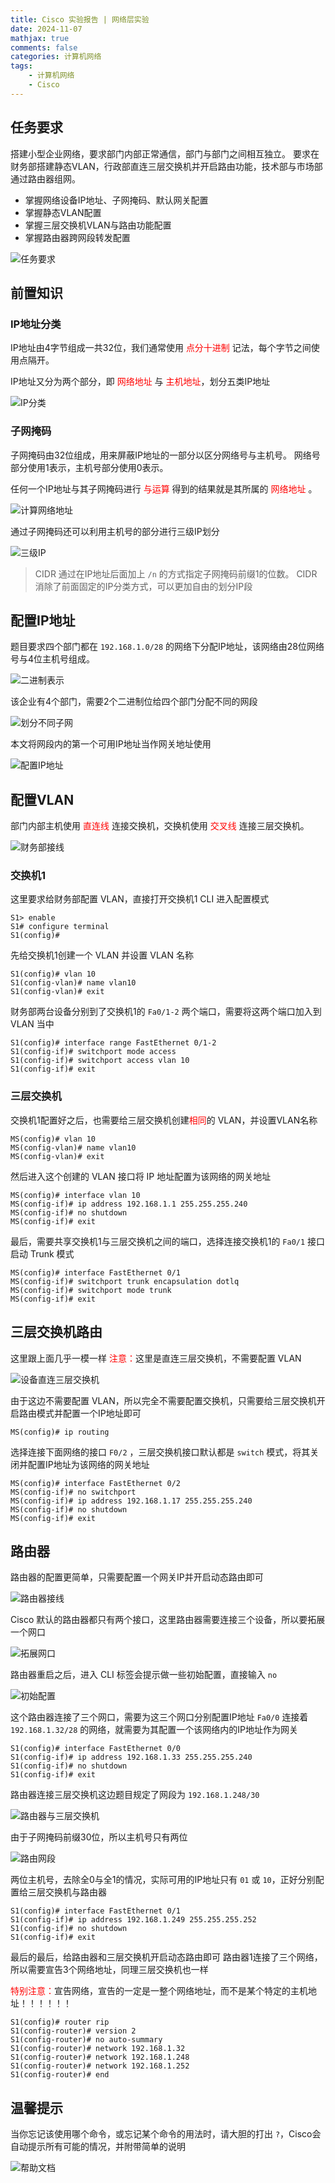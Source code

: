 ```yaml
---
title: Cisco 实验报告 | 网络层实验
date: 2024-11-07
mathjax: true
comments: false
categories: 计算机网络
tags:
    - 计算机网络
    - Cisco
---
```


## 任务要求

搭建小型企业网络，要求部门内部正常通信，部门与部门之间相互独立。
要求在财务部搭建静态VLAN，行政部直连三层交换机并开启路由功能，技术部与市场部通过路由器组网。

- 掌握网络设备IP地址、子网掩码、默认网关配置
- 掌握静态VLAN配置
- 掌握三层交换机VLAN与路由功能配置
- 掌握路由器跨网段转发配置

![任务要求](https://images.rescld.cn/20241106221834.png)

## 前置知识

### IP地址分类

IP地址由4字节组成一共32位，我们通常使用 <font color="red">点分十进制</font> 记法，每个字节之间使用点隔开。

IP地址又分为两个部分，即 <font color="red">网络地址</font> 与 <font color="red">主机地址</font>，划分五类IP地址

![IP分类](https://images.rescld.cn/20241106224728.png)

### 子网掩码

子网掩码由32位组成，用来屏蔽IP地址的一部分以区分网络号与主机号。
网络号部分使用1表示，主机号部分使用0表示。

任何一个IP地址与其子网掩码进行 <font color="red">与运算</font> 得到的结果就是其所属的 <font color="red">网络地址</font> 。

![计算网络地址](https://images.rescld.cn/20241106230040.png)

通过子网掩码还可以利用主机号的部分进行三级IP划分

![三级IP](https://images.rescld.cn/20241106231211.png)

> CIDR 通过在IP地址后面加上 `/n` 的方式指定子网掩码前缀1的位数。
> CIDR 消除了前面固定的IP分类方式，可以更加自由的划分IP段

## 配置IP地址

题目要求四个部门都在 `192.168.1.0/28` 的网络下分配IP地址，该网络由28位网络号与4位主机号组成。

![二进制表示](https://images.rescld.cn/20241106233852.png)

该企业有4个部门，需要2个二进制位给四个部门分配不同的网段

![划分不同子网](https://images.rescld.cn/20241106234621.png)

本文将网段内的第一个可用IP地址当作网关地址使用

![配置IP地址](https://images.rescld.cn/20241106235143.png)

## 配置VLAN

部门内部主机使用 <font color="red">直连线</font> 连接交换机，交换机使用 <font color="red">交叉线</font> 连接三层交换机。

![财务部接线](https://images.rescld.cn/20241107000229.png)

### 交换机1

这里要求给财务部配置 VLAN，直接打开交换机1 CLI 进入配置模式

```cisco
S1> enable
S1# configure terminal
S1(config)#
```

先给交换机1创建一个 VLAN 并设置 VLAN 名称

```cisco
S1(config)# vlan 10
S1(config-vlan)# name vlan10
S1(config-vlan)# exit
```

财务部两台设备分别到了交换机1的 `Fa0/1-2` 两个端口，需要将这两个端口加入到 VLAN 当中

```cisco
S1(config)# interface range FastEthernet 0/1-2
S1(config-if)# switchport mode access
S1(config-if)# switchport access vlan 10
S1(config-if)# exit
```

###  三层交换机

交换机1配置好之后，也需要给三层交换机创建<font color="red">相同</font>的 VLAN，并设置VLAN名称

```cisco
MS(config)# vlan 10
MS(config-vlan)# name vlan10
MS(config-vlan)# exit
```

然后进入这个创建的 VLAN 接口将 IP 地址配置为该网络的网关地址

```cisco
MS(config)# interface vlan 10
MS(config-if)# ip address 192.168.1.1 255.255.255.240
MS(config-if)# no shutdown
MS(config-if)# exit
```

最后，需要共享交换机1与三层交换机之间的端口，选择连接交换机1的 `Fa0/1` 接口启动 Trunk 模式

```cisco
MS(config)# interface FastEthernet 0/1
MS(config-if)# switchport trunk encapsulation dotlq
MS(config-if)# switchport mode trunk
MS(config-if)# exit
```

## 三层交换机路由

这里跟上面几乎一模一样
<font color="red">注意：</font>这里是直连三层交换机，不需要配置 VLAN

![设备直连三层交换机](https://images.rescld.cn/20241107010641.png)

由于这边不需要配置 VLAN，所以完全不需要配置交换机，只需要给三层交换机开启路由模式并配置一个IP地址即可

```cisco
MS(config)# ip routing
```

选择连接下面网络的接口 `F0/2` ，三层交换机接口默认都是 `switch` 模式，将其关闭并配置IP地址为该网络的网关地址

```cisco
MS(config)# interface FastEthernet 0/2
MS(config-if)# no switchport
MS(config-if)# ip address 192.168.1.17 255.255.255.240
MS(config-if)# no shutdown
MS(config-if)# exit
```

## 路由器

路由器的配置更简单，只需要配置一个网关IP并开启动态路由即可

![路由器接线](https://images.rescld.cn/20241107013118.png)

Cisco 默认的路由器都只有两个接口，这里路由器需要连接三个设备，所以要拓展一个网口

![拓展网口](https://images.rescld.cn/20241107012819.png)

路由器重启之后，进入 CLI 标签会提示做一些初始配置，直接输入 `no` 

![初始配置](https://images.rescld.cn/20241107013655.png)

这个路由器连接了三个网口，需要为这三个网口分别配置IP地址
`Fa0/0` 连接着 `192.168.1.32/28` 的网络，就需要为其配置一个该网络内的IP地址作为网关

```cisco
S1(config)# interface FastEthernet 0/0
S1(config-if)# ip address 192.168.1.33 255.255.255.240
S1(config-if)# no shutdown
S1(config-if)# exit
```

路由器连接三层交换机这边题目规定了网段为 `192.168.1.248/30`

![路由器与三层交换机](https://images.rescld.cn/20241107015141.png)

由于子网掩码前缀30位，所以主机号只有两位

![路由网段](https://images.rescld.cn/20241107015012.png)

两位主机号，去除全0与全1的情况，实际可用的IP地址只有 `01` 或 `10`，正好分别配置给三层交换机与路由器

```cisco
S1(config)# interface FastEthernet 0/1
S1(config-if)# ip address 192.168.1.249 255.255.255.252
S1(config-if)# no shutdown
S1(config-if)# exit
```

最后的最后，给路由器和三层交换机开启动态路由即可
路由器1连接了三个网络，所以需要宣告3个网络地址，同理三层交换机也一样

<font color="red">特别注意：</font>宣告网络，宣告的一定是一整个网络地址，而不是某个特定的主机地址！！！！！！

```cisco
S1(config)# router rip
S1(config-router)# version 2
S1(config-router)# no auto-summary
S1(config-router)# network 192.168.1.32
S1(config-router)# network 192.168.1.248
S1(config-router)# network 192.168.1.252
S1(config-router)# end
```

## 温馨提示

当你忘记该使用哪个命令，或忘记某个命令的用法时，请大胆的打出 `?`，Cisco会自动提示所有可能的情况，并附带简单的说明

![帮助文档](https://images.rescld.cn/20241107020937.png)